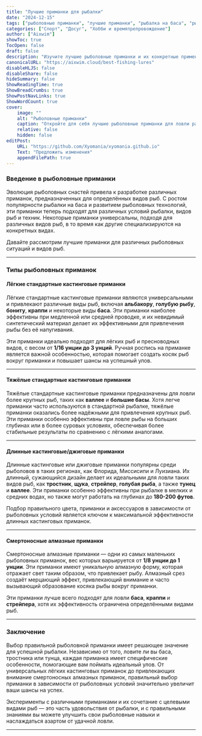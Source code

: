 ```yaml
---
title: "Лучшие приманки для рыбалки"
date: "2024-12-15"
tags: ["рыболовные приманки", "лучшие приманки", "рыбалка на баса", "рыболовные аксессуары", "типы приманок"]
categories: ["Спорт", "Досуг", "Хобби и времяпрепровождение"]
author: ["Aixwim"]
showToc: true
TocOpen: false
draft: false
description: "Изучите лучшие рыболовные приманки и их конкретные применения для ловли различных видов рыб. Узнайте о различных типах приманок и о том, как максимально эффективно их использовать."
canonicalURL: "https://aixwim.cloud/best-fishing-lures"
disableHLJS: false
disableShare: false
hideSummary: false
ShowReadingTime: true
ShowBreadCrumbs: true
ShowPostNavLinks: true
ShowWordCount: true
cover:
    image: ""
    alt: "Рыболовные приманки"
    caption: "Откройте для себя лучшие рыболовные приманки для ловли различных рыб."
    relative: false
    hidden: false
editPost:
    URL: "https://github.com/Xyomania/xyomania.github.io"
    Text: "Предложить изменения"
    appendFilePath: true
---
```


### Введение в рыболовные приманки

Эволюция рыболовных снастей привела к разработке различных приманок, предназначенных для определённых видов рыб. С ростом популярности рыбалки на баса и развитием рыболовных технологий, эти приманки теперь подходят для различных условий рыбалки, видов рыб и техник. Некоторые приманки универсальны, подходя для различных видов рыб, в то время как другие специализируются на конкретных видах.

Давайте рассмотрим лучшие приманки для различных рыболовных ситуаций и видов рыб.

---

### Типы рыболовных приманок

#### **Лёгкие стандартные кастинговые приманки**

Лёгкие стандартные кастинговые приманки являются универсальными и привлекают различные виды рыб, включая **альбакору**, **голубую рыбу**, **бониту**, **краппи** и некоторые виды **баса**. Эти приманки наиболее эффективны при медленной или средней проводке, и их невидимый синтетический материал делает их эффективными для привлечения рыбы без её напугивания.

Эти приманки идеально подходят для лёгких рыб и пресноводных видов, с весом от **1/16 унции до 3 унций**. Ручная роспись на приманке является важной особенностью, которая помогает создать косяк рыб вокруг приманки и повышает шансы на успешный улов.

---

#### **Тяжёлые стандартные кастинговые приманки**

Тяжёлые стандартные кастинговые приманки предназначены для ловли более крупных рыб, таких как **валлее** и **большие басы**. Хотя легче приманки часто используются в стандартной рыбалке, тяжёлые приманки оказались более надёжными для привлечения крупных рыб. Эти приманки особенно эффективны при ловле рыбы на больших глубинах или в более суровых условиях, обеспечивая более стабильные результаты по сравнению с лёгкими аналогами.

---

#### **Длинные кастинговые/джиговые приманки**

Длинные кастинговые или джиговые приманки популярны среди рыболовов в таких регионах, как Флорида, Миссисипи и Луизиана. Их длинный, сужающийся дизайн делает их идеальными для ловли таких видов рыб, как **тростник**, **щука**, **стрейпер**, **голубая рыба**, а также **тунец** и **валлее**. Эти приманки особенно эффективны при рыбалке в мелких и средних водах, но также могут работать на глубинах до **180-200 футов**.

Подбор правильного цвета, приманки и аксессуаров в зависимости от рыболовных условий является ключом к максимальной эффективности длинных кастинговых приманок.

---

#### **Смертоносные алмазные приманки**

Смертоносные алмазные приманки — одни из самых маленьких рыболовных приманок, вес которых варьируется от **1/8 унции до 1 унции**. Эти приманки имеют уникальную алмазную форму, которая отражает свет таким образом, что привлекает рыбу. Алмазный срез создаёт мерцающий эффект, привлекающий внимание и часто вызывающий образование косяка рыбы вокруг приманки.

Эти приманки лучше всего подходят для ловли **баса**, **краппи** и **стрейпера**, хотя их эффективность ограничена определёнными видами рыб.

---

### Заключение

Выбор правильной рыболовной приманки имеет решающее значение для успешной рыбалки. Независимо от того, ловите ли вы баса, тростника или тунца, каждая приманка имеет специфические особенности, помогающие вам поймать идеальный улов. От универсальных лёгких кастинговых приманок до привлекающих внимание смертоносных алмазных приманок, правильный выбор приманки в зависимости от рыболовных условий значительно увеличит ваши шансы на успех.

Эксперименты с различными приманками и их сочетание с целевыми видами рыб — это часть удовольствия от рыбалки, и с правильными знаниями вы можете улучшить свои рыболовные навыки и наслаждаться азартом от удачной ловли.

---
